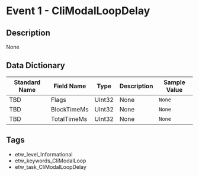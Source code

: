# Event 1 - CliModalLoopDelay

## Description
None

## Data Dictionary
|Standard Name|Field Name|Type|Description|Sample Value|
|---|---|---|---|---|
|TBD|Flags|UInt32|None|`None`|
|TBD|BlockTimeMs|UInt32|None|`None`|
|TBD|TotalTimeMs|UInt32|None|`None`|

## Tags
* etw_level_Informational
* etw_keywords_CliModalLoop
* etw_task_CliModalLoopDelay